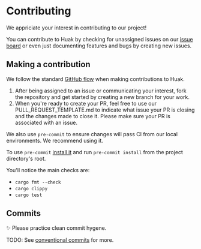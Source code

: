 # Contributing

We appriciate your interest in contributing to our project!

You can contribute to Huak by checking for unassigned issues on our [issue board](https://github.com/users/cnpryer/projects/5) or even just documenting features and bugs by creating new issues.

## Making a contribution

We follow the standard [GitHub flow](https://docs.github.com/en/get-started/quickstart/github-flow) when making contributions to Huak.

1. After being assigned to an issue or communicating your interest, fork the repository and get started by creating a new branch for your work.
2. When you're ready to create your PR, feel free to use our PULL_REQUEST_TEMPLATE.md to indicate what issue your PR is closing and the changes made to close it. Please make sure your PR is associated with an issue.

We also use `pre-commit` to ensure changes will pass CI from our local environments. We recommend using it.

To use `pre-commit` [install it](https://pre-commit.com/#install) and run `pre-commit install` from the project directory's root.

You'll notice the main checks are:

- `cargo fmt --check`
- `cargo clippy`
- `cargo test`

## Commits

✨ Please practice clean commit hygene.

TODO: See [conventional commits](https://www.conventionalcommits.org/en/v1.0.0/) for more.
